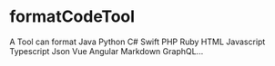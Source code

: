 # formatCodeTool
A Tool can format  Java Python C# Swift PHP Ruby HTML Javascript Typescript Json Vue Angular Markdown GraphQL...
